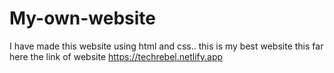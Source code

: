 # My-own-website
I have made this website using html and css.. this is my best website this far
here the link of website https://techrebel.netlify.app
